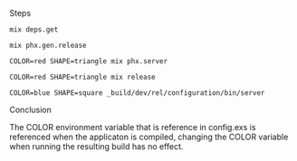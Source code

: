 Steps

`mix deps.get`

`mix phx.gen.release`

`COLOR=red SHAPE=triangle mix phx.server`

`COLOR=red SHAPE=triangle mix release`

`COLOR=blue SHAPE=square _build/dev/rel/configuration/bin/server`

Conclusion

The COLOR environment variable that is reference in config.exs is referenced when
the applicaton is compiled, changing the COLOR variable when running the resulting
build has no effect.
